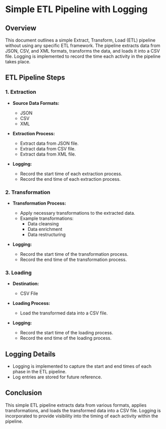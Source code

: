 # Simple ETL Pipeline with Logging

## Overview
This document outlines a simple Extract, Transform, Load (ETL) pipeline without using any specific ETL framework. The pipeline extracts data from JSON, CSV, and XML formats, transforms the data, and loads it into a CSV file. Logging is implemented to record the time each activity in the pipeline takes place.

## ETL Pipeline Steps

### 1. Extraction
- **Source Data Formats:**
  - JSON
  - CSV
  - XML

- **Extraction Process:**
  - Extract data from JSON file.
  - Extract data from CSV file.
  - Extract data from XML file.

- **Logging:**
  - Record the start time of each extraction process.
  - Record the end time of each extraction process.

### 2. Transformation
- **Transformation Process:**
  - Apply necessary transformations to the extracted data.
  - Example transformations:
    - Data cleansing
    - Data enrichment
    - Data restructuring

- **Logging:**
  - Record the start time of the transformation process.
  - Record the end time of the transformation process.

### 3. Loading
- **Destination:**
  - CSV File

- **Loading Process:**
  - Load the transformed data into a CSV file.

- **Logging:**
  - Record the start time of the loading process.
  - Record the end time of the loading process.

## Logging Details
- Logging is implemented to capture the start and end times of each phase in the ETL pipeline.
- Log entries are stored for future reference.

## Conclusion
This simple ETL pipeline extracts data from various formats, applies transformations, and loads the transformed data into a CSV file. Logging is incorporated to provide visibility into the timing of each activity within the pipeline.
